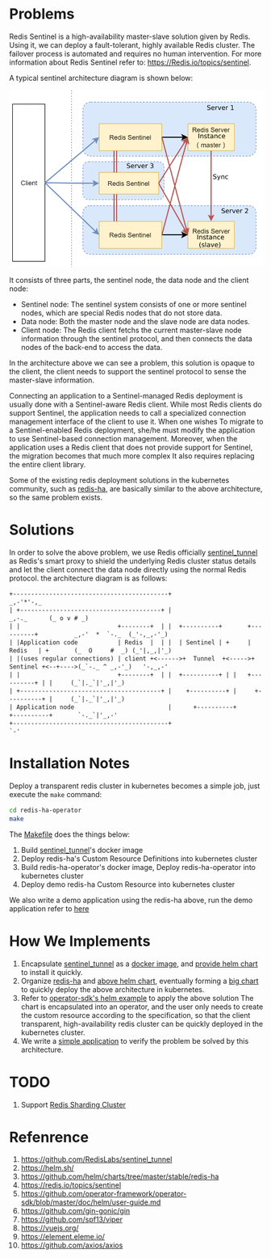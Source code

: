 # Problems

Redis Sentinel is a high-availability master-slave solution given by Redis. Using it, we can deploy a fault-tolerant, highly available Redis cluster. The failover process is automated and requires no human intervention. For more information about Redis Sentinel refer to: <https://Redis.io/topics/sentinel>.

A typical sentinel architecture diagram is shown below:

![image-20190419165707181](images/image-20190419165707181.png)

It consists of three parts, the sentinel node, the data node and the client node:

- Sentinel node: The sentinel system consists of one or more sentinel nodes, which are special Redis nodes that do not store data.
- Data node: Both the master node and the slave node are data nodes.
- Client node: The Redis client fetchs the current master-slave node information through the sentinel protocol, and then connects the data nodes of the back-end to access the data.

In the architecture above we can see a problem, this solution is opaque to the client, the client needs to support the sentinel protocol to sense the master-slave information. 

Connecting an application to a Sentinel-managed Redis deployment is usually done with a Sentinel-aware Redis client. While most Redis clients do support Sentinel, the application needs to call a specialized connection management interface of the client to use it. When one wishes To migrate to a Sentinel-enabled Redis deployment, she/he must modify the application to use Sentinel-based connection management. Moreover, when the application uses a Redis client that does not provide support for Sentinel, the migration becomes that much more complex It also requires replacing the entire client library.

Some of the existing redis deployment solutions in the kubernetes community, such as [redis-ha](<https://github.com/helm/charts/tree/master/stable/redis-ha>), are basically similar to the above architecture, so the same problem exists.

# Solutions

In order to solve the above problem, we use Redis officially [sentinel_tunnel](<https://github.com/RedisLabs/sentinel_tunnel>) as Redis's smart proxy to shield the underlying Redis cluster status details and let the client connect the data node directly using the normal Redis protocol. the architecture diagram is as follows:

```
+-------------------------------------------+                                                           _,-'*'-,_
| +---------------------------------------+ |                                               _,-._      (_ o v # _)
| |                           +--------+  | |  +----------+       +----------+          _,-'  *  `-._  (_'-,_,-'_)
| |Application code           | Redis  |  | |  | Sentinel | +     |  Redis   | +       (_  O     #  _) (_'|,_,|'_)
| |(uses regular connections) | client +<------>+  Tunnel  +<----->+ Sentinel +<--+---->(_`-._ ^ _,-'_)   '-,_,-'
| |                           +--------+  | |  +----------+ | |   +----------+ | |     (_`|._`|'_,|'_)
| +---------------------------------------+ |    +----------+ |     +----------+ |     (_`|._`|'_,|'_)
| Application node                          |      +----------+       +----------+       `-._`|'_,-'
+-------------------------------------------+                                               `-'

```

# Installation Notes



Deploy a transparent redis cluster in kubernetes becomes a simple job, just execute the `make` command:

```bash
cd redis-ha-operator
make
```

The [Makefile](<https://github.com/hackerthon2019/redis-ha/blob/master/redis-ha-operator/Makefile>) does the things below:

1. Build [sentinel_tunnel](<https://github.com/RedisLabs/sentinel_tunnel>)'s docker image
2. Deploy redis-ha's Custom Resource Definitions into kubernetes cluster
3. Build redis-ha-operator's docker image, Deploy redis-ha-operator into kubernetes cluster
4. Deploy demo redis-ha Custom Resource into kubernetes cluster

We also write a demo application using the redis-ha above, run the demo application refer to [here](https://github.com/hackerthon2019/redis-ha/tree/master/redis-ha-demo)

# How We Implements

1. Encapsulate [sentinel_tunnel](<https://github.com/RedisLabs/sentinel_tunnel>) as a [docker image](<https://github.com/hackerthon2019/redis-ha/tree/master/redis-ha -operator/helm-charts/redis-ha-st/docker/redis-st>), and [provide helm chart](<https://github.com/hackerthon2019/redis-ha/tree/master/redis-ha -operator/helm-charts/redis-ha-st/charts/redis-st>) to install it quickly.
2. Organize [redis-ha](<https://github.com/helm/charts/tree/master/stable/redis-ha>) and [above helm chart](<https://github.com/hackerthon2019 /redis-ha/tree/master/redis-ha-operator/helm-charts/redis-ha-st/charts/redis-st>), eventually forming a [big chart](<https://github.com/Hackerthon2019/redis-ha/tree/master/redis-ha-operator/helm-charts/redis-ha-st>) to quickly deploy the above architecture in kubernetes.
3. Refer to [operator-sdk's helm example](<https://github.com/operator-framework/operator-sdk/blob/master/doc/helm/user-guide.md>) to apply the above solution The chart is encapsulated into an operator, and the user only needs to create the custom resource according to the specification, so that the client transparent, high-availability redis cluster can be quickly deployed in the kubernetes cluster.
4. We write a [simple application](<https://github.com/hackerthon2019/redis-ha/tree/master/redis-ha-demo>) to verify the problem be solved by this architecture.

# TODO

1. Support [Redis Sharding Cluster](<https://redis.io/topics/cluster-spec>)

# Refenrence

1. <https://github.com/RedisLabs/sentinel_tunnel>
2. <https://helm.sh/>
3. <https://github.com/helm/charts/tree/master/stable/redis-ha>
4. <https://redis.io/topics/sentinel>
5. <https://github.com/operator-framework/operator-sdk/blob/master/doc/helm/user-guide.md>
6. <https://github.com/gin-gonic/gin>
7. <https://github.com/spf13/viper>
8. <https://vuejs.org/>
9. <https://element.eleme.io/>
10. <https://github.com/axios/axios>
